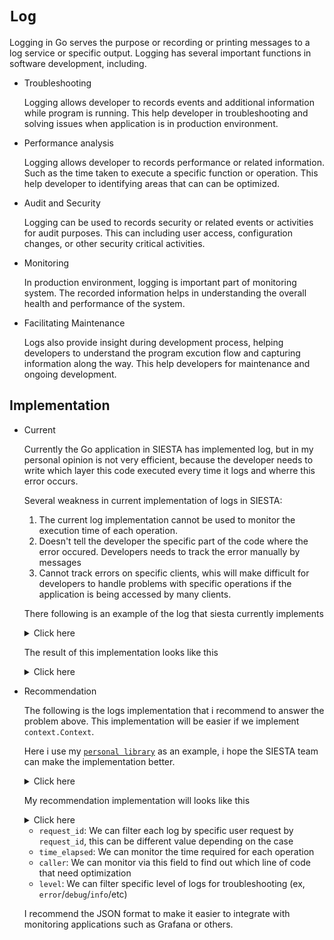 # `Log`

Logging in Go serves the purpose or recording or printing messages to a log service or specific output. Logging has several important functions in software development, including.

- Troubleshooting

  Logging allows developer to records events and additional information while program is running. This help developer in troubleshooting and solving issues when application is in production environment.

- Performance analysis

  Logging allows developer to records performance or related information. Such as the time taken to execute a specific function or operation. This help developer to identifying areas that can can be optimized.

- Audit and Security

  Logging can be used to records security or related events or activities for audit purposes. This can including user access, configuration changes, or other security critical activities.

- Monitoring

  In production environment, logging is important part of monitoring system. The recorded information helps in understanding the overall health and performance of the system.

- Facilitating Maintenance

  Logs also provide insight during development process, helping developers to understand the program excution flow and capturing information along the way. This help developers for maintenance and ongoing development.

## Implementation

- Current

  Currently the Go application in SIESTA has implemented log, but in my personal opinion is not very efficient, because the developer needs to write which layer this code executed every time it logs and wherre this error occurs.

  Several weakness in current implementation of logs in SIESTA:

  1. The current log implementation cannot be used to monitor the execution time of each operation.
  2. Doesn't tell the developer the specific part of the code where the error occured. Developers needs to track the error manually by messages
  3. Cannot track errors on specific clients, whis will make difficult for developers to handle problems with specific operations if the application is being accessed by many clients.

  There following is an example of the log that siesta currently implements

  <details>
  <summary>Click here</summary>

  ```go
    package main

    import (
      "time"

      "github.com/gofiber/fiber/v2/log"

      "github.com/google/uuid"
    )

    func main() {
      uc := NewExampleUsecase()
      params := Entity{ID: uuid.NewString()}

      // We create data into db
      result, err := uc.Create(params)
      if err != nil {
        panic(err)
      }

      log.Infof("result: %+v", result)

      // We get list data from db
      results, err := uc.GetList()
      if err != nil {
        panic(err)
      }
      log.Infof("results: %+v\n", results)
    }

    type Entity struct {
      ID    string `json:"id,omitempty"`
      Email string `json:"email,omitempty"`
      Name  string `json:"name,omitempty"`
      Age   int64  `json:"age,omitempty"`
    }

    // Imagine this usecase layer
    type ExampleUsecase interface {
      Create(params Entity) (Entity, error)
      GetList() ([]Entity, error)
    }

    type exampleUsecaseImpl struct {
    }

    func NewExampleUsecase() ExampleUsecase {
      return &exampleUsecaseImpl{}
    }

    func (eu *exampleUsecaseImpl) Create(params Entity) (Entity, error) {
      log.Info("STATE USECASE -> Create(), execute method to create data")

      // Imagine this is method from repository
      createToDB := func(params Entity) (Entity, error) {
        time.Sleep(time.Second * 5)
        return params, nil
      }

      // Read Order: 1
      // Code to save the entity to database
      result, err := createToDB(params)
      if err != nil {
        // Developer need to write where this error occurred manually for each logs
        // If the code in the "Create()" method layer of this usecase has reached many lines, it will take time to find out where the error line occurs.
        log.Errorf("STATE USECASE -> Create(), err: %v", err)
        return Entity{}, err
      }

      /*
        ASK:
        - why don't we create a log interface that tells us specifically on which line of this error occurred?
        - how do we track the logs for specific user_id = XXX that we use to track errors if many clients access them simultaneously?
      */

      log.Info("STATE USECASE -> Create(), returning response")
      return result, nil
    }

    func (eu *exampleUsecaseImpl) GetList() ([]Entity, error) {
      log.Info("STATE USECASE -> GetList(), get list data")

      // Imagine this is method to get list data from repository
      getListData := func() ([]Entity, error) {
        time.Sleep(time.Second * 5)
        return []Entity{}, nil
      }

      // Read Order: 2
      // Imagine when database performance is down and the server takes several minutes to retrieve data because it needs optimization when querying the database afte a lot data has been stored.
      results, err := getListData()
      if err != nil {
        log.Errorf("STATE USECASE -> GetList(), %v", err)
        return nil, err
      }

      /*
        ASK:
        - how do we know which line of code takes the slowest time to execute if we intergate this method with other technology? how do we know how long this operation takes to execute?
      */
      log.Info("STATE USECASE -> GetList(), returning response")
      return results, nil
    }


  ```

  </details>

  The result of this implementation looks like this
  <details>
  <summary>Click here</summary>

  ```bash
    2024/01/22 03:58:53.023223 log.go:52: [Info] STATE USECASE -> Create(), execute method to create data
    2024/01/22 03:58:58.027485 log.go:76: [Info] STATE USECASE -> Create(), returning response
    2024/01/22 03:58:58.027641 log.go:21: [Info] result: {ID:922149bd-d080-4f20-a837-04a26d214533 Email: Name: Age:0}
    2024/01/22 03:58:58.027676 log.go:81: [Info] STATE USECASE -> GetList(), get list data
    2024/01/22 03:59:03.031628 log.go:101: [Info] STATE USECASE -> GetList(), returning response
    2024/01/22 03:59:03.031703 log.go:28: [Info] results: []
  ```

  </details>

- Recommendation

  The following is the logs implementation that i recommend to answer the problem above. This implementation will be easier if we implement `context.Context`.

  Here i use my [`personal library`](https://github.com/irdaislakhuafa/go-sdk.git) as an example, i hope the SIESTA team can make the implementation better.
  <details>
  <summary>Click here</summary>

  ```go
    package main

    import (
      "context"
      "fmt"
      "time"

      "github.com/google/uuid"
      "github.com/irdaislakhuafa/go-sdk/appcontext"
      "github.com/irdaislakhuafa/go-sdk/log"
      "github.com/rs/zerolog"
    )

    func main() {
      // Read Order: 1
      // We can initialize log interface at first program running
      // We can save level configuration at ".env" or other location that make we (developer) easier to customize
      log := log.Init(log.Config{Level: zerolog.LevelDebugValue})

      // Read Order: 2
      // Imagine this is middleware layer
      ctx := ExampleMiddleware(log)

      uc := NewExampleUsecase(log)

      // Read Order: 6
      params := Entity{ID: uuid.NewString()}
      // We create data into db with context.Context
      result, err := uc.Create(ctx, params)
      if err != nil {
        panic(err)
      }

      log.Info(ctx, fmt.Sprintf("result: %+v\n", result))

      // Read Order: 9
      // In real implementation, different method is in different request, so they will have different context automatically
      ctx = ExampleMiddleware(log)
      // We get list data from db
      results, err := uc.GetList(ctx)
      if err != nil {
        panic(err)
      }
      log.Info(ctx, fmt.Sprintf("results: %+v\n", results))

    }

    // Read Order: 3
    // Imagine this is middleware layer
    func ExampleMiddleware(log log.Interface, args ...any) context.Context {
      // Read Order: 4
      // Imagine this is context from r.Context()
      ctx := context.Background()

      authenticateUser := func(ctx context.Context) (Entity, error) {
        return Entity{ID: uuid.NewString(), Name: "Irda Islakhu Afa"}, nil
      }

      // Do some logic to authenticate user
      user, err := authenticateUser(ctx)
      if err != nil {
        log.Error(ctx, fmt.Sprintf("failed authenticate user, %v", err))
        return ctx
      }

      // Read Order: 5
      // we can set user_id in context as request_id to track specific user request if many clients access same resource simultaneously
      ctx = appcontext.SetRequestID(ctx, user.ID)
      // We can set start time execution of each operation in middleware to know which operation takes slowest time to be executed, time will added automatically to logs based on time value in context
      ctx = appcontext.SetRequestStartTime(ctx, time.Now())

      // Imagine this context is used in http.Request
      return ctx
    }

    // Imagine this is entity layer
    type Entity struct {
      ID        string `json:"id,omitempty"`
      Email     string `json:"email,omitempty"`
      Name      string `json:"name,omitempty"`
      Age       int64  `json:"age,omitempty"`
      CreatedBy string `json:"created_by,omitempty"`
    }

    // Imagine this usecase layer
    type ExampleUsecase interface {
      Create(ctx context.Context, params Entity) (Entity, error)
      GetList(ctx context.Context) ([]Entity, error)
    }

    type exampleUsecaseImpl struct {
      log log.Interface
    }

    func NewExampleUsecase(log log.Interface) ExampleUsecase {
      return &exampleUsecaseImpl{
        log: log,
      }
    }

    func (eu *exampleUsecaseImpl) Create(ctx context.Context, params Entity) (Entity, error) {
      // Read Order: 7
      // Developers do not need to write code location or other information every time they use logs
      eu.log.Info(ctx, "create data")

      // Imagine this is method from repository
      createToDB := func(params Entity) (Entity, error) {
        time.Sleep(time.Second * 5)
        return params, nil
      }

      // Code to save the entity to database
      result, err := createToDB(params)
      if err != nil {
        // Read Order: 8
        eu.log.Error(ctx, err)
        return Entity{}, err
      }

      eu.log.Info(ctx, "returning response")

      return result, nil
    }

    func (eu *exampleUsecaseImpl) GetList(ctx context.Context) ([]Entity, error) {
      // Read Order: 10
      // Developers do not need to write code location or other information every time they use logs
      eu.log.Info(ctx, "get list data")

      // Imagine this is method to get list data from repository
      getListData := func() ([]Entity, error) {
        time.Sleep(time.Second * 5)
        return []Entity{}, nil
      }

      // Read Order: 2
      // Imagine when database performance is down and the server takes several minutes to retrieve data because it needs optimization when querying the database afte a lot data has been stored.
      results, err := getListData()
      if err != nil {
        // Read Order: 11
        eu.log.Error(ctx, err)
        return nil, err
      }

      eu.log.Info(ctx, "returning response")
      return results, nil
    }


  ```

  </details>

  My recommendation implementation will looks like this

  <details>
  <summary>Click here</summary>

  ```json
    {
    "level": "info",
    "request_id": "fe6363a7-527c-4e36-88ed-6292e84ed5fe",
    "service_version": "",
    "time_elapsed": "0ms",
    "user_agent": "",
    "time": "2024-01-22T03:49:31+07:00",
    "caller": "/media/Projects/Companies/SIESTA/Repositories/golang-boilerplate/implementation/log/recommendation/log.go:99",
    "message": "create data"
  }
  {
    "level": "info",
    "request_id": "fe6363a7-527c-4e36-88ed-6292e84ed5fe",
    "service_version": "",
    "time_elapsed": "5003ms",
    "user_agent": "",
    "time": "2024-01-22T03:49:36+07:00",
    "caller": "/media/Projects/Companies/SIESTA/Repositories/golang-boilerplate/implementation/log/recommendation/log.go:123",
    "message": "returning response"
  }
  {
    "level": "info",
    "request_id": "fe6363a7-527c-4e36-88ed-6292e84ed5fe",
    "service_version": "",
    "time_elapsed": "5003ms",
    "user_agent": "",
    "time": "2024-01-22T03:49:36+07:00",
    "caller": "/media/Projects/Companies/SIESTA/Repositories/golang-boilerplate/implementation/log/recommendation/log.go:31",
    "message": "result: {ID:b6f15f97-9537-47d3-a801-fd1962a443ae Email: Name: Age:0 CreatedBy:}\n"
  }
  {
    "level": "info",
    "request_id": "c3061909-ffb1-4912-aa60-147ed435039b",
    "service_version": "",
    "time_elapsed": "0ms",
    "user_agent": "",
    "time": "2024-01-22T03:49:36+07:00",
    "caller": "/media/Projects/Companies/SIESTA/Repositories/golang-boilerplate/implementation/log/recommendation/log.go:129",
    "message": "get list data"
  }
  {
    "level": "info",
    "request_id": "c3061909-ffb1-4912-aa60-147ed435039b",
    "service_version": "",
    "time_elapsed": "5003ms",
    "user_agent": "",
    "time": "2024-01-22T03:49:41+07:00",
    "caller": "/media/Projects/Companies/SIESTA/Repositories/golang-boilerplate/implementation/log/recommendation/log.go:150",
    "message": "returning response"
  }
  {
    "level": "info",
    "request_id": "c3061909-ffb1-4912-aa60-147ed435039b",
    "service_version": "",
    "time_elapsed": "5003ms",
    "user_agent": "",
    "time": "2024-01-22T03:49:41+07:00",
    "caller": "/media/Projects/Companies/SIESTA/Repositories/golang-boilerplate/implementation/log/recommendation/log.go:41",
    "message": "results: []\n"
  }
  ```

  </details>

  - `request_id`: We can filter each log by specific user request by `request_id`, this can be different value depending on the case
  - `time_elapsed`: We can monitor the time required for each operation
  - `caller`: We can monitor via this field to find out which line of code that need optimization
  - `level`: We can filter specific level of logs for troubleshooting (ex, `error`/`debug`/`info`/etc)

  I recommend the JSON format to make it easier to integrate with monitoring applications such as Grafana or others.
